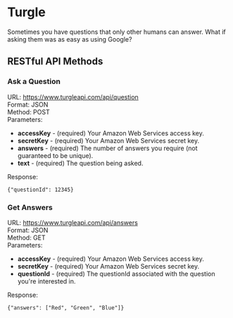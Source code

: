 # Turgle

Sometimes you have questions that only other humans can answer. What if asking them was as easy as using Google?

## RESTful API Methods

### Ask a Question

URL: https://www.turgleapi.com/api/question  
Format: JSON  
Method: POST  
Parameters:

+ **accessKey** - (required) Your Amazon Web Services access key.
+ **secretKey** - (required) Your Amazon Web Services secret key.
+ **answers** - (required) The number of answers you require (not guaranteed to be unique).
+ **text** - (required) The question being asked.

Response:  
```
{"questionId": 12345}
```

### Get Answers

URL: https://www.turgleapi.com/api/answers  
Format: JSON  
Method: GET  
Parameters:

+ **accessKey** - (required) Your Amazon Web Services access key.
+ **secretKey** - (required) Your Amazon Web Services secret key.
+ **questionId** - (required) The questionId associated with the question you're interested in.

Response:  
```
{"answers": ["Red", "Green", "Blue"]}
```
